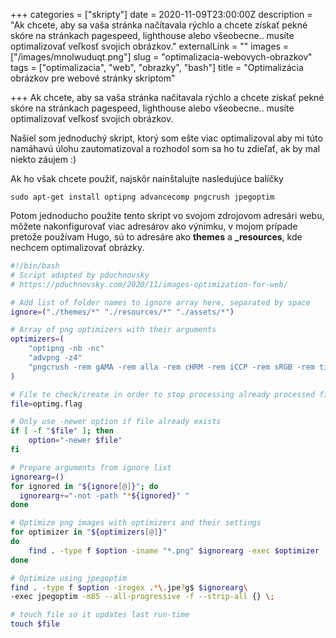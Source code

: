+++
categories = ["skripty"]
date = 2020-11-09T23:00:00Z
description = "Ak chcete, aby sa vaša stránka načítavala rýchlo a chcete získať pekné skóre na stránkach pagespeed, lighthouse alebo všeobecne.. musíte optimalizovať veľkosť svojich obrázkov."
externalLink = ""
images = ["/images/mnolwuduqt.png"]
slug = "optimalizacia-webovych-obrazkov"
tags = ["optimalizacia", "web", "obrazky", "bash"]
title = "Optimalizácia obrázkov pre webové stránky skriptom"

+++
Ak chcete, aby sa vaša stránka načítavala rýchlo a chcete získať pekné skóre na stránkach pagespeed, lighthouse alebo všeobecne.. musíte optimalizovať veľkosť svojich obrázkov.

Našiel som jednoduchý skript, ktorý som ešte viac optimalizoval aby mi túto namáhavú úlohu zautomatizoval a rozhodol som sa ho tu zdieľať, ak by mal niekto záujem :)

Ak ho však chcete použiť, najskôr nainštalujte nasledujúce balíčky

`sudo apt-get install optipng advancecomp pngcrush jpegoptim`

Potom jednoducho použite tento skript vo svojom zdrojovom adresári webu, môžete nakonfigurovať viac adresárov ako výnimku, v mojom prípade pretože používam Hugo, sú to adresáre ako **themes** a **_resources**, kde nechcem optimalizovať obrázky.

```bash
#!/bin/bash
# Script adapted by pduchnovsky
# https://pduchnovsky.com/2020/11/images-optimization-for-web/

# Add list of folder names to ignore array here, separated by space
ignore=("./themes/*" "./resources/*" "./assets/*")

# Array of png optimizers with their arguments
optimizers=(
    "optipng -nb -nc"
    "advpng -z4"
    "pngcrush -rem gAMA -rem alla -rem cHRM -rem iCCP -rem sRGB -rem time -ow"
)

# File to check/create in order to stop processing already processed files since last run.
file=optimg.flag

# Only use -newer option if file already exists
if [ -f "$file" ]; then
    option="-newer $file"
fi

# Prepare arguments from ignore list
ignorearg=()
for ignored in "${ignore[@]}"; do
  ignorearg+="-not -path "*${ignored}" "
done

# Optimize png images with optimizers and their settings
for optimizer in "${optimizers[@]}"
do
    find . -type f $option -iname "*.png" $ignorearg -exec $optimizer  {} \;
done

# Optimize using jpegoptim
find . -type f $option -iregex .*\.jpe?g$ $ignorearg\
-exec jpegoptim -m85 --all-progressive -f --strip-all {} \;

# touch file so it updates last run-time
touch $file
```